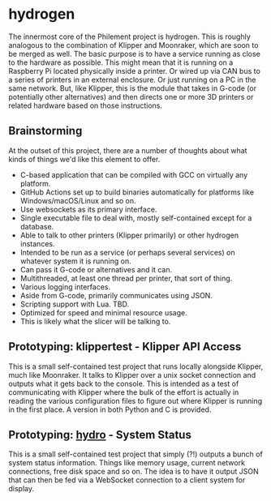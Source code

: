 # hydrogen
The innermost core of the Philement project is hydrogen. This is roughly analogous to the combination of Klipper and Moonraker, which are soon to be merged as well. The basic purpose is to have a service running as close to the hardware as possible. This might mean that it is running on a Raspberry Pi located physically inside a printer. Or wired up via CAN bus to a series of printers in an external enclosure. Or just running on a PC in the same network. But, like Klipper, this is the module that takes in G-code (or potentially other alternatives) and then directs one or more 3D printers or related hardware based on those instructions.

## Brainstorming
At the outset of this project, there are a number of thoughts about what kinds of things we'd like this element to offer.

- C-based application that can be compiled with GCC on virtually any platform.
- GitHub Actions set up to build binaries automatically for platforms like Windows/macOS/Linux and so on.
- Use websockets as its primary interface.
- Single executable file to deal with, mostly self-contained except for a database.
- Able to talk to other printers (Klipper primarily) or other hydrogen instances.
- Intended to be run as a service (or perhaps several services) on whatever system it is running on.
- Can pass it G-code or alternatives and it can.
- Multithreaded, at least one thread per printer, that sort of thing.
- Various logging interfaces.
- Aside from G-code, primarily communicates using JSON.
- Scripting support with Lua. TBD.
- Optimized for speed and minimal resource usage.
- This is likely what the slicer will be talking to.

## Prototyping: klippertest - Klipper API Access
This is a small self-contained test project that runs locally alongside Klipper, much like Moonraker. It talks to Klipper over a unix socket connection and outputs what it gets back to the console. 
This is intended as a test of communicating with Klipper where the bulk of the effort is actually in reading the various configuration files to figure out where Klipper is running in the first place. 
A version in both Python and C is provided.

## Prototyping: [hydro](https://github.com/500Foods/Philement/tree/main/elements/001-hydrogen/hydro) - System Status
This is a small self-contained test project that simply (?!) outputs a bunch of system status information. Things like memory usage, current network connections, free disk space and so on. The idea is
to have it output JSON that can then be fed via a WebSocket connection to a client system for display.
